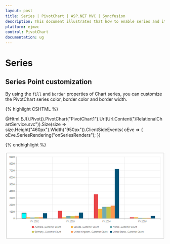 ```yaml
---
layout: post
title: Series | PivotChart | ASP.NET MVC | Syncfusion
description: This document illustrates that how to enable series and its customization in ASP.NET MVC PivotChart control
platform: ejmvc
control: PivotChart
documentation: ug
---
```


# Series

## Series Point customization
By using the `fill` and `border` properties of Chart series, you can customize the PivotChart series color, border color and border width.

{% highlight CSHTML %}

@Html.EJ().Pivot().PivotChart("PivotChart1").Url(Url.Content("/RelationalChartService.svc")).Size(size => size.Height("460px").Width("950px")).ClientSideEvents(
    oEve => { oEve.SeriesRendering("onSeriesRenders"); })
<script>
   function onSeriesRenders(args) {
      this.model.series[0].points[0].fill = "aqua";
      this.model.series[0].points[0].border = {
        color: "black",
         width: 2
      };
   }
</script>

{% endhighlight %}

![Series customization in ASP NET MVC pivot chart control](Series_images/Series_img1.png)